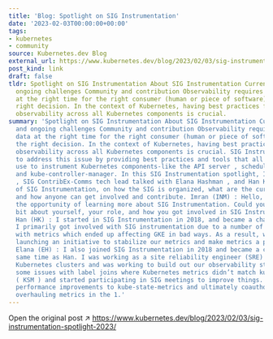 ```yaml
---
title: 'Blog: Spotlight on SIG Instrumentation'
date: '2023-02-03T00:00:00+00:00'
tags:
- kubernetes
- community
source: Kubernetes.dev Blog
external_url: https://www.kubernetes.dev/blog/2023/02/03/sig-instrumentation-spotlight-2023/
post_kind: link
draft: false
tldr: Spotlight on SIG Instrumentation About SIG Instrumentation Current status and
  ongoing challenges Community and contribution Observability requires the right data
  at the right time for the right consumer (human or piece of software) to make the
  right decision. In the context of Kubernetes, having best practices for cluster
  observability across all Kubernetes components is crucial.
summary: 'Spotlight on SIG Instrumentation About SIG Instrumentation Current status
  and ongoing challenges Community and contribution Observability requires the right
  data at the right time for the right consumer (human or piece of software) to make
  the right decision. In the context of Kubernetes, having best practices for cluster
  observability across all Kubernetes components is crucial. SIG Instrumentation helps
  to address this issue by providing best practices and tools that all other SIGs
  use to instrument Kubernetes components-like the API server , scheduler , kubelet
  and kube-controller-manager. In this SIG Instrumentation spotlight, Imran Noor Mohamed
  , SIG ContribEx-Comms tech lead talked with Elana Hashman , and Han Kang , chairs
  of SIG Instrumentation, on how the SIG is organized, what are the current challenges
  and how anyone can get involved and contribute. Imran (INM) : Hello, thank you for
  the opportunity of learning more about SIG Instrumentation. Could you tell us a
  bit about yourself, your role, and how you got involved in SIG Instrumentation?
  Han (HK) : I started in SIG Instrumentation in 2018, and became a chair in 2020.
  I primarily got involved with SIG instrumentation due to a number of upstream issues
  with metrics which ended up affecting GKE in bad ways. As a result, we ended up
  launching an initiative to stabilize our metrics and make metrics a proper API.
  Elana (EH) : I also joined SIG Instrumentation in 2018 and became a chair at the
  same time as Han. I was working as a site reliability engineer (SRE) on bare metal
  Kubernetes clusters and was working to build out our observability stack. I encountered
  some issues with label joins where Kubernetes metrics didn’t match kube-state-metrics
  ( KSM ) and started participating in SIG meetings to improve things. I helped test
  performance improvements to kube-state-metrics and ultimately coauthored a KEP for
  overhauling metrics in the 1.'
---
```

Open the original post ↗ https://www.kubernetes.dev/blog/2023/02/03/sig-instrumentation-spotlight-2023/
